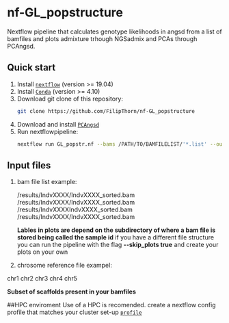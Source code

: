 # nf-GL_popstructure
Nextflow pipeline that calculates genotype likelihoods in angsd from a list of bamfiles and plots admixture trhough NGSadmix and PCAs through PCAngsd.

## Quick start
1) Install [`nextflow`](https://www.nextflow.io/) (version >= 19.04)
2) Install [`Conda`](https://conda.io/miniconda.html) (version >= 4.10) 
3) Download git clone of this repository:
   ```bash
   git clone https://github.com/FilipThorn/nf-GL_popstructure
   ```
4) Download and install [`PCAngsd`](https://github.com/Rosemeis/pcangsd)
5) Run nextflowpipeline:
   ```bash
   nextflow run GL_popstr.nf --bams /PATH/TO/BAMFILELIST/'*.list' --outdir /PATH/TO/RESULTS/ --chr_ref /PATH/TO/CHRSOMELIST
   ```
## Input files

1)  bam file list example: 
    
    /results/IndvXXXX/IndvXXXX_sorted.bam
    /results/IndvXXXX/IndvXXXX_sorted.bam
    /results/IndvXXXXIndvXXXX_sorted.bam
    /results/IndvXXXX/IndvXXXX_sorted.bam

    **Lables in plots are depend on the subdirectory of where a bam file is stored being called the sample id**
    if you have a different file structure you can run the pipeline with the flag **--skip_plots true** and create your plots on your own
    
2) chrosome reference file exampel:
  
  chr1
  chr2
  chr3
  chr4
  chr5
 
 **Subset of scaffolds present in your bamfiles** 
 
 
 ##HPC enviroment
 Use of a HPC is recomended. create a nextflow config profile that matches your cluster set-up [`profile`]( https://www.nextflow.io/docs/latest/config.html#config-profiles)
 
  
